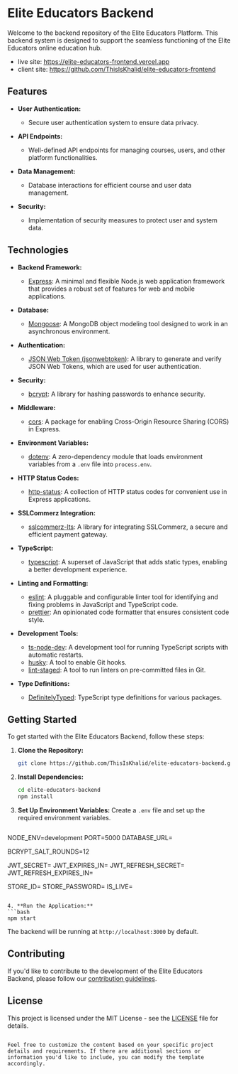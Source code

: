 # Elite Educators Backend

Welcome to the backend repository of the Elite Educators Platform. This backend system is designed to support the seamless functioning of the Elite Educators online education hub.

- live site: https://elite-educators-frontend.vercel.app
- client site: https://github.com/ThisIsKhalid/elite-educators-frontend

## Features

- **User Authentication:**
  - Secure user authentication system to ensure data privacy.

- **API Endpoints:**
  - Well-defined API endpoints for managing courses, users, and other platform functionalities.

- **Data Management:**
  - Database interactions for efficient course and user data management.

- **Security:**
  - Implementation of security measures to protect user and system data.


## Technologies

- **Backend Framework:**
  - [Express](https://expressjs.com/): A minimal and flexible Node.js web application framework that provides a robust set of features for web and mobile applications.

- **Database:**
  - [Mongoose](https://mongoosejs.com/): A MongoDB object modeling tool designed to work in an asynchronous environment.

- **Authentication:**
  - [JSON Web Token (jsonwebtoken)](https://github.com/auth0/node-jsonwebtoken): A library to generate and verify JSON Web Tokens, which are used for user authentication.

- **Security:**
  - [bcrypt](https://www.npmjs.com/package/bcrypt): A library for hashing passwords to enhance security.

- **Middleware:**
  - [cors](https://www.npmjs.com/package/cors): A package for enabling Cross-Origin Resource Sharing (CORS) in Express.

- **Environment Variables:**
  - [dotenv](https://www.npmjs.com/package/dotenv): A zero-dependency module that loads environment variables from a `.env` file into `process.env`.

- **HTTP Status Codes:**
  - [http-status](https://www.npmjs.com/package/http-status): A collection of HTTP status codes for convenient use in Express applications.

- **SSLCommerz Integration:**
  - [sslcommerz-lts](https://www.npmjs.com/package/sslcommerz-lts): A library for integrating SSLCommerz, a secure and efficient payment gateway.

- **TypeScript:**
  - [typescript](https://www.typescriptlang.org/): A superset of JavaScript that adds static types, enabling a better development experience.

- **Linting and Formatting:**
  - [eslint](https://eslint.org/): A pluggable and configurable linter tool for identifying and fixing problems in JavaScript and TypeScript code.
  - [prettier](https://prettier.io/): An opinionated code formatter that ensures consistent code style.

- **Development Tools:**
  - [ts-node-dev](https://www.npmjs.com/package/ts-node-dev): A development tool for running TypeScript scripts with automatic restarts.
  - [husky](https://www.npmjs.com/package/husky): A tool to enable Git hooks.
  - [lint-staged](https://www.npmjs.com/package/lint-staged): A tool to run linters on pre-committed files in Git.

- **Type Definitions:**
  - [DefinitelyTyped](https://definitelytyped.org/): TypeScript type definitions for various packages.

## Getting Started

To get started with the Elite Educators Backend, follow these steps:

1. **Clone the Repository:**
   ```bash
   git clone https://github.com/ThisIsKhalid/elite-educators-backend.git
   ```

2. **Install Dependencies:**
   ```bash
   cd elite-educators-backend
   npm install
   ```

3. **Set Up Environment Variables:**
   Create a `.env` file and set up the required environment variables.

   ```env
NODE_ENV=development
PORT=5000
DATABASE_URL=

BCRYPT_SALT_ROUNDS=12

JWT_SECRET=
JWT_EXPIRES_IN=
JWT_REFRESH_SECRET=
JWT_REFRESH_EXPIRES_IN=

STORE_ID=
STORE_PASSWORD=
IS_LIVE=
   ```

4. **Run the Application:**
   ```bash
   npm start
   ```

   The backend will be running at `http://localhost:3000` by default.

## Contributing

If you'd like to contribute to the development of the Elite Educators Backend, please follow our [contribution guidelines](CONTRIBUTING.md).

## License

This project is licensed under the MIT License - see the [LICENSE](LICENSE) file for details.

```

Feel free to customize the content based on your specific project details and requirements. If there are additional sections or information you'd like to include, you can modify the template accordingly.
